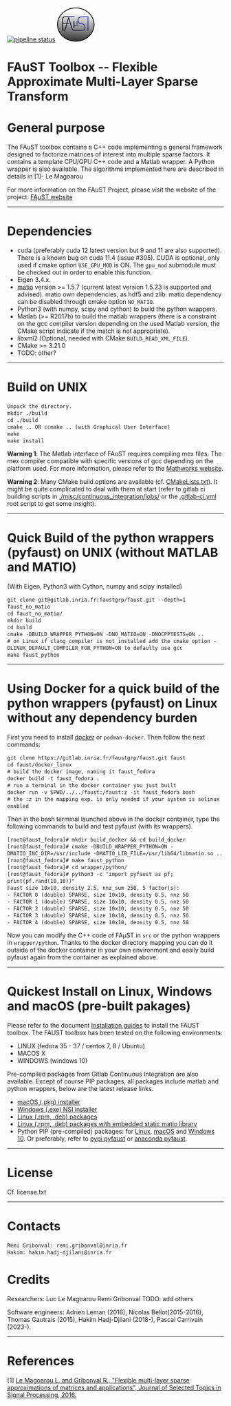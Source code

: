 [![pipeline status](https://gitlab.inria.fr/faustgrp/faust/badges/hakim_branch/pipeline.svg)](https://gitlab.inria.fr/faustgrp/faust/commits/hakim_branch)
![FAµST Logo](./gen_doc/images/logo.png)

# FAuST Toolbox -- Flexible Approximate Multi-Layer Sparse Transform


General purpose
===============

The FAuST toolbox contains a C++ code implementing a general framework
designed to factorize matrices of interest into multiple sparse factors.
It contains a template CPU/GPU C++ code and a Matlab wrapper.
A Python wrapper is also available.
The algorithms implemented here are described in details in [1]- Le Magoarou

For more information on the FAuST Project, please visit the website of the
project: [FAµST website](http://faust.inria.fr)

---

Dependencies
============
- cuda (preferably cuda 12 latest version but 9 and 11 are also supported).
There is a known bug on cuda 11.4 (issue #305). CUDA is optional, only used if cmake option ``USE_GPU_MOD`` is ON.
The ``gpu_mod`` submodule must be checked out in order to enable this function.
- Eigen 3.4.x.
- [matio](https://github.com/tbeu/matio) version >= 1.5.7 (current latest version 1.5.23 is supported and advised).
matio own dependencies, as hdf5 and zlib. matio dependency can be disabled through cmake option ``NO_MATIO``.
- Python3 (with numpy, scipy and cython) to build the python wrappers.
- Matlab (>= R2017b) to build the matlab wrappers
(there is a constraint on the gcc compiler version depending on the used Matlab version,
the CMake script indicate if the match is not appropriate).
- libxml2 (Optional, needed with CMake ``BUILD_READ_XML_FILE``).
- CMake >= 3.21.0
- TODO: other?


---

Build on UNIX
=====================

	Unpack the directory.
	mkdir ./build
	cd ./build
	cmake .. OR ccmake .. (with Graphical User Interface)
	make
	make install

**Warning 1**:
The Matlab interface of FAuST requires compiling mex files. The mex compiler
compatible with specific versions of gcc depending on the platform used.
For more information, please refer to the [Mathworks website](http://fr.mathworks.com/support/compilers/R2016a/index.html).

**Warning 2**:
Many CMake build options are available (cf. [CMakeLists.txt](./CMakeLists.txt)). It might be quite complicated to deal with them at start (refer to gitlab ci building scripts in [./misc/continuous\_integration/jobs/](./misc/continuous_integration/jobs/) or the [.gitlab-ci.yml](.gitlab-ci.yml) root script to get some insight).

---
Quick Build of the python wrappers (pyfaust) on UNIX (without MATLAB and MATIO)
=========================================================

(With Eigen, Python3 with Cython, numpy and scipy installed)

	git clone git@gitlab.inria.fr:faustgrp/faust.git --depth=1  faust_no_matio
	cd faust_no_matio/
	mkdir build
	cd build
	cmake -DBUILD_WRAPPER_PYTHON=ON -DNO_MATIO=ON -DNOCPPTESTS=ON ..
    # on Linux if clang compiler is not installed add the cmake option -DLINUX_DEFAULT_COMPILER_FOR_PYTHON=ON to defaulty use gcc
	make faust_python

---


Using Docker for a quick build of the python wrappers (pyfaust) on Linux without any dependency burden
==================================================================================================

First you need to install [docker](https://docs.docker.com/engine/install/) or ``podman-docker``.
Then follow the next commands:

    git clone https://gitlab.inria.fr/faustgrp/faust.git faust
    cd faust/docker_linux
    # build the docker image, naming it faust_fedora
    docker build -t faust_fedora .
    # run a terminal in the docker container you just built
    docker run -v $PWD/../../faust:/faust:z -it faust_fedora bash
    # the :z in the mapping exp. is only needed if your system is selinux enabled

Then in the bash terminal launched above in the docker container, type the following commands to build and test pyfaust (with its wrappers).

    [root@faust_fedora]# mkdir build_docker && cd build_docker
    [root@faust_fedora]# cmake -DBUILD_WRAPPER_PYTHON=ON -DMATIO_INC_DIR=/usr/include -DMATIO_LIB_FILE=/usr/lib64/libmatio.so ..
    [root@faust_fedora]# make faust_python
    [root@faust_fedora]# cd wrapper/python/
    [root@faust_fedora]# python3 -c "import pyfaust as pf; print(pf.rand(10,10))"
    Faust size 10x10, density 2.5, nnz_sum 250, 5 factor(s):
    - FACTOR 0 (double) SPARSE, size 10x10, density 0.5, nnz 50
    - FACTOR 1 (double) SPARSE, size 10x10, density 0.5, nnz 50
    - FACTOR 2 (double) SPARSE, size 10x10, density 0.5, nnz 50
    - FACTOR 3 (double) SPARSE, size 10x10, density 0.5, nnz 50
    - FACTOR 4 (double) SPARSE, size 10x10, density 0.5, nnz 50

Now you can modify the C++ code of FAµST in ``src`` or the python wrappers in ``wrapper/python``.
Thanks to the docker directory mapping you can do it outside of the docker container
 in your own environment and easily build pyfaust again from the container as explained above.

---

Quickest Install on Linux, Windows and macOS (pre-built pakages)
============================================

Please refer to the document [Installation guides](https://faustgrp.gitlabpages.inria.fr/faust/last-doc/html/md_README.html)
to install the FAUST toolbox.
The FAUST toolbox has been tested on the following environments:
- LINUX (fedora 35 - 37 / centos 7, 8 / Ubuntu)
- MACOS X
- WINDOWS (windows 10)

Pre-compiled packages from Gitlab Continuous Integration are also available. Except of course PIP packages, all packages include matlab and python wrappers, below are the latest release links.  
- [macOS (.pkg) installer](https://gitlab.inria.fr/faustgrp/faust/-/jobs/artifacts/master/download?job=package_macos_release)  
- [Windows (.exe) NSI installer](https://gitlab.inria.fr/faustgrp/faust/-/jobs/artifacts/master/download?job=package_win_release)  
- [Linux (.rpm, .deb) packages](https://gitlab.inria.fr/faustgrp/faust/-/jobs/artifacts/master/download?job=package_linux_release)  
- [Linux (.rpm, .deb) packages with embedded static matio library](https://gitlab.inria.fr/faustgrp/faust/-/jobs/artifacts/master/download?job=package_linux_release)  
- Python PIP (pre-compiled) packages: for [Linux](https://gitlab.inria.fr/faustgrp/faust/-/jobs/artifacts/master/download?job=package_linux_purepy_release), [macOS](https://gitlab.inria.fr/faustgrp/faust/-/jobs/artifacts/master/download?job=package_macos_purepy_release) and [Windows 10](https://gitlab.inria.fr/faustgrp/faust/-/jobs/artifacts/master/download?job=package_win_purepy_release). Or preferably, refer to [pypi pyfaust](https://pypi.org/project/pyfaust) or [anaconda pyfaust](https://anaconda.org/pyfaust/pyfaust).

---
License
========

Cf. license.txt

---

Contacts
========

	Rémi Gribonval: remi.gribonval@inria.fr
	Hakim: hakim.hadj-djilani@inria.fr


Credits
========

Researchers:
Luc Le Magoarou
Remi Gribonval
TODO: add others

Software engineers:
Adrien Leman (2016), Nicolas Bellot(2015-2016), Thomas Gautrais (2015), Hakim Hadj-Djilani (2018-), Pascal Carrivain (2023-).

---

References
==========

[1]	[Le Magoarou L. and Gribonval R., "Flexible multi-layer sparse
	approximations of matrices and applications", Journal of Selected
	Topics in Signal Processing, 2016.](https://hal.archives-ouvertes.fr/hal-01167948v1)

